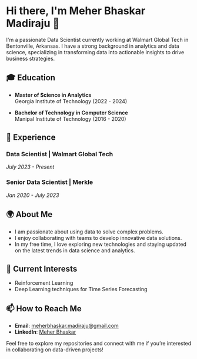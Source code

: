 # Hi there, I'm Meher Bhaskar Madiraju 👋

I'm a passionate Data Scientist currently working at Walmart Global Tech in Bentonville, Arkansas. I have a strong background in analytics and data science, specializing in transforming data into actionable insights to drive business strategies.

## 🎓 Education
- **Master of Science in Analytics**  
  Georgia Institute of Technology (2022 - 2024)
  
- **Bachelor of Technology in Computer Science**  
  Manipal Institute of Technology (2016 - 2020)  

## 💼 Experience
### Data Scientist | Walmart Global Tech  
*July 2023 - Present*  

### Senior Data Scientist | Merkle
*Jan 2020 - July 2023*  

## 🌍 About Me
- I am passionate about using data to solve complex problems.
- I enjoy collaborating with teams to develop innovative data solutions.
- In my free time, I love exploring new technologies and staying updated on the latest trends in data science and analytics.

## 🌱 Current Interests
- Reinforcement Learning
- Deep Learning techniques for Time Series Forecasting

## 📫 How to Reach Me
- **Email**: [meherbhaskar.madiraju@gmail.com](mailto:meherbhaskar.madiraju@gmail.com)
- **LinkedIn**: [Meher Bhaskar](https://www.linkedin.com/in/meherbhaskar/)

Feel free to explore my repositories and connect with me if you’re interested in collaborating on data-driven projects!
